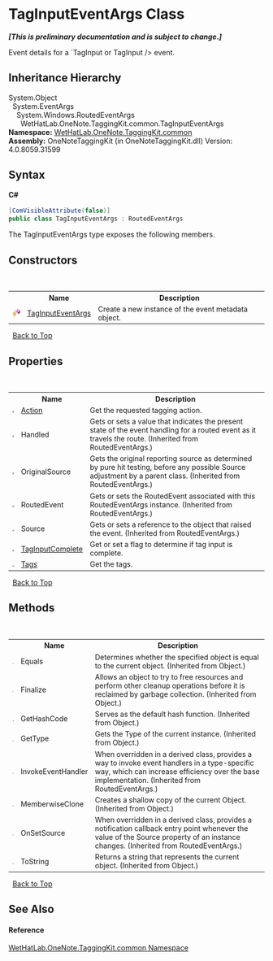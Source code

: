 # TagInputEventArgs Class
 _**\[This is preliminary documentation and is subject to change.\]**_

Event details for a `TagInput or TagInput /> event.


## Inheritance Hierarchy
System.Object<br />&nbsp;&nbsp;System.EventArgs<br />&nbsp;&nbsp;&nbsp;&nbsp;System.Windows.RoutedEventArgs<br />&nbsp;&nbsp;&nbsp;&nbsp;&nbsp;&nbsp;WetHatLab.OneNote.TaggingKit.common.TagInputEventArgs<br />
**Namespace:**&nbsp;<a href="bcdbab9c-63d1-48a4-6937-af53fb8d9a55">WetHatLab.OneNote.TaggingKit.common</a><br />**Assembly:**&nbsp;OneNoteTaggingKit (in OneNoteTaggingKit.dll) Version: 4.0.8059.31599

## Syntax

**C#**<br />
``` C#
[ComVisibleAttribute(false)]
public class TagInputEventArgs : RoutedEventArgs
```

The TagInputEventArgs type exposes the following members.


## Constructors
&nbsp;<table><tr><th></th><th>Name</th><th>Description</th></tr><tr><td>![Protected method](media/protmethod.gif "Protected method")</td><td><a href="e6800fca-5c47-ce39-abd5-9565bb5f1061">TagInputEventArgs</a></td><td>
Create a new instance of the event metadata object.</td></tr></table>&nbsp;
<a href="#taginputeventargs-class">Back to Top</a>

## Properties
&nbsp;<table><tr><th></th><th>Name</th><th>Description</th></tr><tr><td>![Public property](media/pubproperty.gif "Public property")</td><td><a href="e66167f1-0465-a6f2-42cc-2785d1a3658b">Action</a></td><td>
Get the requested tagging action.</td></tr><tr><td>![Public property](media/pubproperty.gif "Public property")</td><td>Handled</td><td>
Gets or sets a value that indicates the present state of the event handling for a routed event as it travels the route.
 (Inherited from RoutedEventArgs.)</td></tr><tr><td>![Public property](media/pubproperty.gif "Public property")</td><td>OriginalSource</td><td>
Gets the original reporting source as determined by pure hit testing, before any possible Source adjustment by a parent class.
 (Inherited from RoutedEventArgs.)</td></tr><tr><td>![Public property](media/pubproperty.gif "Public property")</td><td>RoutedEvent</td><td>
Gets or sets the RoutedEvent associated with this RoutedEventArgs instance.
 (Inherited from RoutedEventArgs.)</td></tr><tr><td>![Public property](media/pubproperty.gif "Public property")</td><td>Source</td><td>
Gets or sets a reference to the object that raised the event.
 (Inherited from RoutedEventArgs.)</td></tr><tr><td>![Public property](media/pubproperty.gif "Public property")</td><td><a href="566c8732-cc8b-3712-c361-14e5f8f93630">TagInputComplete</a></td><td>
Get or set a flag to determine if tag input is complete.</td></tr><tr><td>![Public property](media/pubproperty.gif "Public property")</td><td><a href="35f0d0e0-e838-487b-0b2a-d93f9ecf83d7">Tags</a></td><td>
Get the tags.</td></tr></table>&nbsp;
<a href="#taginputeventargs-class">Back to Top</a>

## Methods
&nbsp;<table><tr><th></th><th>Name</th><th>Description</th></tr><tr><td>![Public method](media/pubmethod.gif "Public method")</td><td>Equals</td><td>
Determines whether the specified object is equal to the current object.
 (Inherited from Object.)</td></tr><tr><td>![Protected method](media/protmethod.gif "Protected method")</td><td>Finalize</td><td>
Allows an object to try to free resources and perform other cleanup operations before it is reclaimed by garbage collection.
 (Inherited from Object.)</td></tr><tr><td>![Public method](media/pubmethod.gif "Public method")</td><td>GetHashCode</td><td>
Serves as the default hash function.
 (Inherited from Object.)</td></tr><tr><td>![Public method](media/pubmethod.gif "Public method")</td><td>GetType</td><td>
Gets the Type of the current instance.
 (Inherited from Object.)</td></tr><tr><td>![Protected method](media/protmethod.gif "Protected method")</td><td>InvokeEventHandler</td><td>
When overridden in a derived class, provides a way to invoke event handlers in a type-specific way, which can increase efficiency over the base implementation.
 (Inherited from RoutedEventArgs.)</td></tr><tr><td>![Protected method](media/protmethod.gif "Protected method")</td><td>MemberwiseClone</td><td>
Creates a shallow copy of the current Object.
 (Inherited from Object.)</td></tr><tr><td>![Protected method](media/protmethod.gif "Protected method")</td><td>OnSetSource</td><td>
When overridden in a derived class, provides a notification callback entry point whenever the value of the Source property of an instance changes.
 (Inherited from RoutedEventArgs.)</td></tr><tr><td>![Public method](media/pubmethod.gif "Public method")</td><td>ToString</td><td>
Returns a string that represents the current object.
 (Inherited from Object.)</td></tr></table>&nbsp;
<a href="#taginputeventargs-class">Back to Top</a>

## See Also


#### Reference
<a href="bcdbab9c-63d1-48a4-6937-af53fb8d9a55">WetHatLab.OneNote.TaggingKit.common Namespace</a><br />